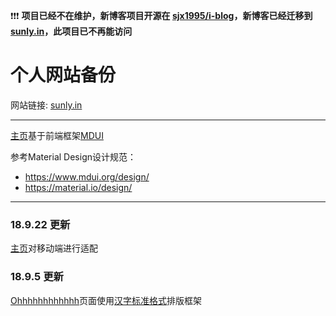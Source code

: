 ❗❗❗ **项目已经不在维护，新博客项目开源在 [sjx1995/i-blog](https://github.com/sjx1995/i-blog)，新博客已经迁移到 [sunly.in](https://sunly.in)，此项目已不再能访问**

# 个人网站备份

网站链接: [sunly.in](https://sunly.in)

---

[主页](https://sunly.in)基于前端框架[MDUI](https://mdui.org)

参考Material Design设计规范：

- <https://www.mdui.org/design/>
- <https://material.io/design/>

---
### 18.9.22 更新

[主页](https://sunly.in)对移动端进行适配

### 18.9.5 更新

[Ohhhhhhhhhhhh](https://sunly.in/Ohhhhhhhhhhhh)页面使用[汉字标准格式](https://github.com/ethantw/Han)排版框架
